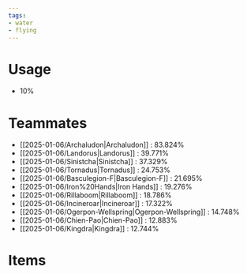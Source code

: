```yaml
---
tags:
- water
- flying
---
```

# Usage
- 10%
# Teammates
- [[2025-01-06/Archaludon|Archaludon]] : 83.824%
- [[2025-01-06/Landorus|Landorus]] : 39.771%
- [[2025-01-06/Sinistcha|Sinistcha]] : 37.329%
- [[2025-01-06/Tornadus|Tornadus]] : 24.753%
- [[2025-01-06/Basculegion-F|Basculegion-F]] : 21.695%
- [[2025-01-06/Iron%20Hands|Iron Hands]] : 19.276%
- [[2025-01-06/Rillaboom|Rillaboom]] : 18.786%
- [[2025-01-06/Incineroar|Incineroar]] : 17.322%
- [[2025-01-06/Ogerpon-Wellspring|Ogerpon-Wellspring]] : 14.748%
- [[2025-01-06/Chien-Pao|Chien-Pao]] : 12.883%
- [[2025-01-06/Kingdra|Kingdra]] : 12.744%
# Items